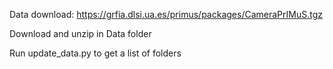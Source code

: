 Data download: https://grfia.dlsi.ua.es/primus/packages/CameraPrIMuS.tgz

Download and unzip in Data folder

Run update_data.py to get a list of folders